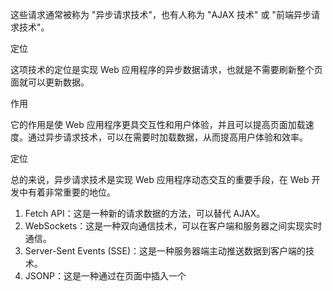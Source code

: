 这些请求通常被称为 "异步请求技术"，也有人称为 "AJAX 技术" 或 "前端异步请求技术"。

定位

这项技术的定位是实现 Web 应用程序的异步数据请求，也就是不需要刷新整个页面就可以更新数据。

作用

它的作用是使 Web 应用程序更具交互性和用户体验，并且可以提高页面加载速度。通过异步请求技术，可以在需要时加载数据，从而提高用户体验和效率。

定位

总的来说，异步请求技术是实现 Web 应用程序动态交互的重要手段，在 Web 开发中有着非常重要的地位。

1. Fetch API：这是一种新的请求数据的方法，可以替代 AJAX。
2. WebSockets：这是一种双向通信技术，可以在客户端和服务器之间实现实时通信。
3. Server-Sent Events (SSE)：这是一种服务器端主动推送数据到客户端的技术。
4. JSONP：这是一种通过在页面中插入一个<script>标签来实现跨域请求的技术。
5. GraphQL：这是一种查询语言，用于向服务器请求数据。
6. Progressive Web Apps (PWA)：这是一种提高移动 Web 应用程序性能的技术。
7. Web Components：这是一种使用 HTML、CSS 和 JavaScript 来构建自定义元素的技术。